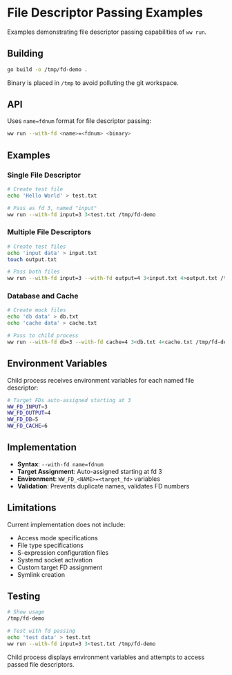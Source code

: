 # File Descriptor Passing Examples

Examples demonstrating file descriptor passing capabilities of `ww run`.

## Building

```bash
go build -o /tmp/fd-demo .
```

Binary is placed in `/tmp` to avoid polluting the git workspace.

## API

Uses `name=fdnum` format for file descriptor passing:

```bash
ww run --with-fd <name>=<fdnum> <binary>
```

## Examples

### Single File Descriptor

```bash
# Create test file
echo 'Hello World' > test.txt

# Pass as fd 3, named "input"
ww run --with-fd input=3 3<test.txt /tmp/fd-demo
```

### Multiple File Descriptors

```bash
# Create test files
echo 'input data' > input.txt
touch output.txt

# Pass both files
ww run --with-fd input=3 --with-fd output=4 3<input.txt 4>output.txt /tmp/fd-demo
```

### Database and Cache

```bash
# Create mock files
echo 'db data' > db.txt
echo 'cache data' > cache.txt

# Pass to child process
ww run --with-fd db=3 --with-fd cache=4 3<db.txt 4<cache.txt /tmp/fd-demo
```

## Environment Variables

Child process receives environment variables for each named file descriptor:

```bash
# Target FDs auto-assigned starting at 3
WW_FD_INPUT=3
WW_FD_OUTPUT=4
WW_FD_DB=5
WW_FD_CACHE=6
```

## Implementation

- **Syntax**: `--with-fd name=fdnum`
- **Target Assignment**: Auto-assigned starting at fd 3
- **Environment**: `WW_FD_<NAME>=<target_fd>` variables
- **Validation**: Prevents duplicate names, validates FD numbers

## Limitations

Current implementation does not include:
- Access mode specifications
- File type specifications
- S-expression configuration files
- Systemd socket activation
- Custom target FD assignment
- Symlink creation

## Testing

```bash
# Show usage
/tmp/fd-demo

# Test with fd passing
echo 'test data' > test.txt
ww run --with-fd input=3 3<test.txt /tmp/fd-demo
```

Child process displays environment variables and attempts to access passed file descriptors.
